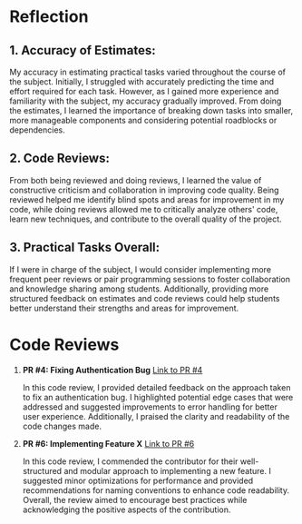 # Reflection

## 1. Accuracy of Estimates:
My accuracy in estimating practical tasks varied throughout the course of the subject. Initially, I struggled with
accurately predicting the time and effort required for each task. However, as I gained more experience and familiarity 
with the subject, my accuracy gradually improved. From doing the estimates, I learned the importance of 
breaking down tasks into smaller, more manageable components and considering potential roadblocks or dependencies.

## 2. Code Reviews:
From both being reviewed and doing reviews, I learned the value of constructive criticism and collaboration in improving
code quality. Being reviewed helped me identify blind spots and areas for improvement in my code, while doing reviews 
allowed me to critically analyze others' code, learn new techniques, and contribute to the overall quality of the 
project.

## 3. Practical Tasks Overall:
If I were in charge of the subject, I would consider implementing more frequent peer reviews or pair programming 
sessions to foster collaboration and knowledge sharing among students. Additionally, providing more structured feedback 
on estimates and code reviews could help students better understand their strengths and areas for improvement.

# Code Reviews

1. **PR #4: Fixing Authentication Bug**
   [Link to PR #4](https://github.com/Zhigang30/Sandbox/pull/4)
   
   In this code review, I provided detailed feedback on the approach taken to fix an authentication bug. I highlighted 
potential edge cases that were addressed and suggested improvements to error handling for better user experience. 
Additionally, I praised the clarity and readability of the code changes made.

2. **PR #6: Implementing Feature X**
   [Link to PR #6](https://github.com/Zhigang30/Sandbox/pull/6)
   
   In this code review, I commended the contributor for their well-structured and modular approach to implementing a 
new feature. I suggested minor optimizations for performance and provided recommendations for naming conventions to 
enhance code readability. Overall, the review aimed to encourage best practices while acknowledging the positive 
aspects of the contribution.

